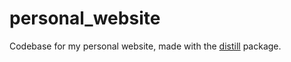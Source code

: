
# personal_website

<!-- badges: start -->
<!-- badges: end -->

Codebase for my personal website, made with the [distill](https://pkgs.rstudio.com/distill/) package.

